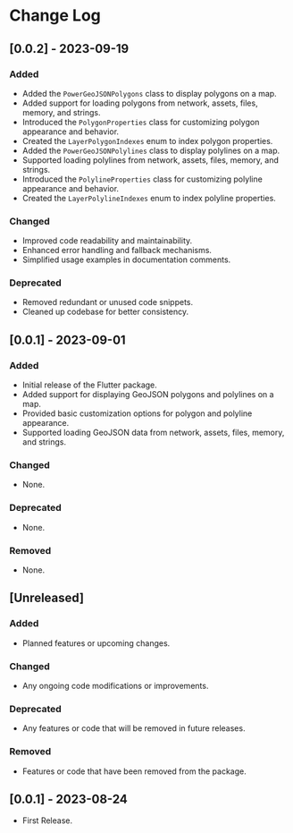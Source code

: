 # Change Log

## [0.0.2] - 2023-09-19
### Added
- Added the `PowerGeoJSONPolygons` class to display polygons on a map.
- Added support for loading polygons from network, assets, files, memory, and strings.
- Introduced the `PolygonProperties` class for customizing polygon appearance and behavior.
- Created the `LayerPolygonIndexes` enum to index polygon properties.
- Added the `PowerGeoJSONPolylines` class to display polylines on a map.
- Supported loading polylines from network, assets, files, memory, and strings.
- Introduced the `PolylineProperties` class for customizing polyline appearance and behavior.
- Created the `LayerPolylineIndexes` enum to index polyline properties.

### Changed
- Improved code readability and maintainability.
- Enhanced error handling and fallback mechanisms.
- Simplified usage examples in documentation comments.

### Deprecated
- Removed redundant or unused code snippets.
- Cleaned up codebase for better consistency.

## [0.0.1] - 2023-09-01
### Added
- Initial release of the Flutter package.
- Added support for displaying GeoJSON polygons and polylines on a map.
- Provided basic customization options for polygon and polyline appearance.
- Supported loading GeoJSON data from network, assets, files, memory, and strings.

### Changed
- None.

### Deprecated
- None.

### Removed
- None.

## [Unreleased]
### Added
- Planned features or upcoming changes.

### Changed
- Any ongoing code modifications or improvements.

### Deprecated
- Any features or code that will be removed in future releases.

### Removed
- Features or code that have been removed from the package.

## [0.0.1] - 2023-08-24
- First Release.